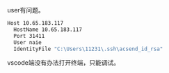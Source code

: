 user有问题。
```Bash
Host 10.65.183.117
  HostName 10.65.183.117
  Port 31411
  User naie
  IdentityFile "C:\Users\11231\.ssh\acsend_id_rsa"
```
vscode端没有办法打开终端，只能调试。
